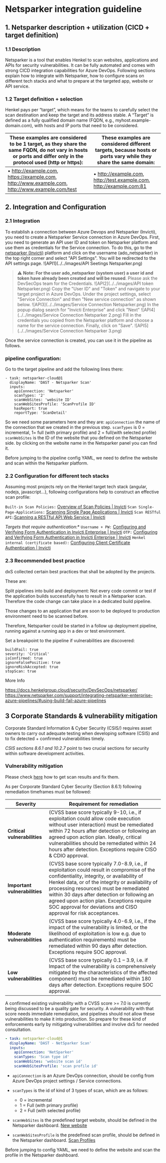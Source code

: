 # Netsparker integration guideline

## 1. Netsparker description + utilization (CICD + target definition)

### 1.1 Description
Netsparker is a tool that enables Henkel to scan websites, applications and APIs for security vulnerabilities. It can be fully automated and comes with strong CICD integration capabilities for Azure DevOps. 
Following sections explain how to integrate with Netsparker, how to configure scans on different tech stacks and what to prepare at the targeted app, website or API service.
### 1.2 Target definition + selection
Henkel pays per “target”, which means for the teams to carefully select the scan destination and keep the target and its address stable. 
A “Target” is defined as a fully qualified domain name (FQDN, e.g., myhost.example-domain.com), with hosts and IP ports that need to be considered.


| These examples are considered to be 1 target, as they share the same FQDN, do not vary in hosts or ports and differ only in the protocol used (http or https): | These examples are considered different targets, because hosts or ports vary while they share the same domain: |
|--|--|
| •	http://example.com, https://example.com, http://www.example.com, http://www.example.com/test	 | •	http://example.com, http://test.example.com, http://example.com:81|

## 2. Integration and Configuration

### 2.1 Integration

To establish a connection between Azure Devops and Netsparker (Invicti), you need to create a Netsparker Service connection in Azure DevOps.
First, you need to generate an API user ID and token on Netsparker platform and use them as credentials for the Service connection. 
To do this, go to the [netsparker (Invicti)](https://eu.netsparker.cloud/websites/globaldashboard/) platform and click on the username (ado_netsparker) in the top right corner and select "API Settings". You will be redirected to the API settings page.
![API1](../../images/API Seetings Netsparker.png)
> :warning:  **Note: For the user ado_netsparker (system user) a user id and token have already been created and will be reused**. Please ask the DevSecOps team for the Credentials.
![API2](../../images/API token Netsparker.png)
Copy the "User ID" and "Token" and navigate to your target project in Azure DevOps.
Under the project settings, select "Service Connection" and then "New service connection" as shown below.
![API3](../../images/Service Connection Netsparker.png)
In the popup dialog search for "Invicti Enterprise" and click "Next"
![API4](../../images/Service Connection Netsparker 2.png)
Fill in the credentials you copied from the Netsparker platform and choose a name for the service connection. Finally, click on "Save".
![API5](../../images/Service Connection Netsparker 3.png)

Once the service connection is created, you can use it in the pipeline as follows.

### pipeline configuration: 

Go to the target pipeline and add the following lines there: 
```
- task: netsparker-cloud@1
  displayName: 'DAST - Netsparker Scan'
  inputs:
    apiConnection: 'Netsparker'
    scanTypes: '2'
    scanWebSites: 'website ID'
    scanWebSitesProfile: 'ScanProfile ID'
    hasReport: true
    reportType: 'ScanDetail'
```
So we need some parameters here and they are: 
```apiConnection``` the name of the connection that we created in the previous step. 
```scanTypes``` is 0 = incremental, 1= full (with primary profile) and 2 = full(with selected profile) 
```scanWebSites``` is the ID of the website that you defined on the Netsparker side. by clicking on the website name in the Netsparker panel you can find it. 

Before jumping to the pipeline config YAML, we need to define the website and scan within the Netsparker platform.


### 2.2 Configuration for different tech stacks
Assuming most projects rely on the Henkel target tech stack (angular, nodejs, javascript…), following configurations help to construct an effective scan profile:

```Built-in Scan Policies:``` [Overview of Scan Policies | Invicti](https://www.invicti.com/support/scan-policies-invicti/)
```Scan Single-Page-Applications:``` [Scanning Single Page Applications | Invicti](https://www.invicti.com/support/scanning-single-page-applications/#configuring-the-netsparker-javascript-analyzer)
```Scan RESTful API:```[Scanning a RESTful API Web Service | Invicti](https://www.invicti.com/support/scanning-restful-api-web-service/)

*Targets that require authentication:**
```Username + PW:``` [Configuring and Verifying Form Authentication in Invicti Enterprise | Invicti](https://www.invicti.com/support/configuring-verifying-form-authentication-invicti-enterprise/)
```OTP:``` [Configuring and Verifying Form Authentication in Invicti Enterprise | Invicti](https://www.invicti.com/support/configuring-verifying-form-authentication-invicti-enterprise/#configuring-form-authentication-otp)
```Henkel internal (certificate based):``` [Configuring Client Certificate Authentication | Invicti](https://www.invicti.com/support/configuring-client-certificate-authentication/)

### 2.3 Recommended best practice
dxS collected certain best practices that shall be adopted by the projects. 

These are:

Split pipelines into build and deployment:
Not every code commit or test if the application builds successfully has to result in a Netsparker scan. Therefore the code change can take place in a dedicated build pipeline.

Those changes to an application that are soon to be deployed to production environment need to be scanned before.

Therefore, Netsparker could be started in a follow up deployment pipeline, running against a running app in a dev or test environment.

Set a breakpoint to the pipeline if vulnerabilities are discovered:
```
buildFail: true
severity: 'Critical'
isConfirmed: true
ignoreFalsePositive: true
ignoreRiskAccepted: true
stopScan: true
```

More Info

https://docs.henkelgroup.cloud/security/DevSecOps/netsparker/ 
https://www.netsparker.com/support/integrating-netsparker-enterprise-azure-pipelines/#using-build-fail-azure-pipelines 
## 3 Corporate Standards & vulnerability mitigation

Corporate Standard Information & Cyber Security (CSIS/) requires asset owners to carry out adequate testing when developing software (CSIS) and to fix detected + confirmed vulnerabilities timely.

_CSIS sections 8.6.1 and 10.2.7_ point to two crucial sections for security within software development activities.

### Vulnerability mitigation

Please check [here](remediation.md) how to get scan results and fix them.

As per Corporate Standard Cyber Security (Section 8.6.1) following remediation timeframes must be followed:



| **Severity** | **Requirement for remediation**  |
|--|--|
| **Critical vulnerabilities** | (CVSS  base score typically 9-10, i.e., if exploitation could allow code execution without user interaction) must be remediated within 72 hours after detection or following an agreed upon action plan. Ideally, critical vulnerabilities should be remediated within 24 hours after detection. Exceptions require CISO & CDIO approval. |
| **Important vulnerabilities** | (CVSS base score typically 7.0-8.9, i.e., if exploitation could result in compromise of the confidentiality, integrity, or availability of Henkel data, or of the integrity or availability of processing resources) must be remediated within 30 days after detection or following an agreed upon action plan. Exceptions require SOC approval for deviations and CISO approval for risk acceptances. |
| **Moderate vulnerabilities** | (CVSS base score typically 4.0-6.9, i.e., if the impact of the vulnerability is limited, or the likelihood of exploitation is low e.g. due to authentication requirements) must be remediated within 90 days after detection. Exceptions require SOC approval. |
| **Low vulnerabilities**  | (CVSS base score typically 0.1 – 3.9, i.e. if Impact of the vulnerability is comprehensively mitigated by the characteristics of the affected component) must be remediated within 180 days after detection. Exceptions require SOC approval. |

A confirmed existing vulnerability with a CVSS score >= 7.0 is currently being discussed to be a quality gate for security. A vulnerability with that score needs immediate remediation, and pipelines should not allow these vulnerabilities to make it into production.
So prepare for these kind of enforcements early by mitigating vulnerabilities and involve dxS for needed consultation.

```yaml
- task: netsparker-cloud@1
  displayName: 'DAST - NetSparker Scan'
  inputs:
    apiConnection: 'NetSparker'
    scanTypes: 'Scan type id'
    scanWebSites: 'website scan id'
    scanWebSitesProfile: 'scan profile id'
```

- ```apiConnection``` is an Azure DevOps connection, should be config from Azure DevOps project settings / Service connections.   

- ```scanTypes```  is the id of kind of 3 types of scan, which are as follows:
  + 0 = incremental 
  + 1 = Full (with primary profile)
  + 2 = Full (with selected profile)    


- ```scanWebSites``` is the predefined target website, should be defined in the Netsparker dashboard. [New website](https://eu.netsparker.cloud/websites/new/)  

- ```scanWebSitesProfile``` is the predefined scan profile, should be defined in the Netsparker dashboard. [Scan Profiles](https://eu.netsparker.cloud/scans/scanprofiles/)  

Before jumping to config YAML, we need to define the website and scan the profile in the Netsparker dashboard. 